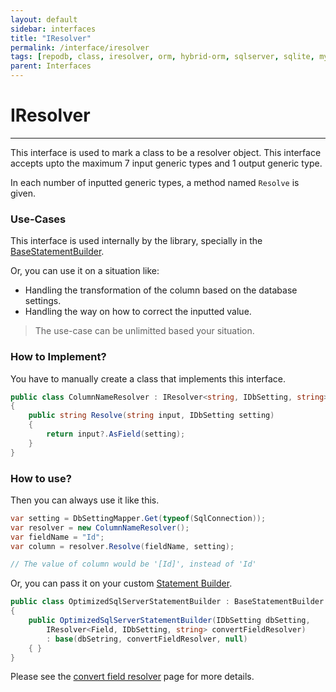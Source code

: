 ```yaml
---
layout: default
sidebar: interfaces
title: "IResolver"
permalink: /interface/iresolver
tags: [repodb, class, iresolver, orm, hybrid-orm, sqlserver, sqlite, mysql, postgresql]
parent: Interfaces
---
```


# IResolver

---

This interface is used to mark a class to be a resolver object. This interface accepts upto the maximum 7 input generic types and 1 output generic type.

In each number of inputted generic types, a method named `Resolve` is given.

### Use-Cases

This interface is used internally by the library, specially in the [BaseStatementBuilder](/class/basestatementbuilder).

Or, you can use it on a situation like:

- Handling the transformation of the column based on the database settings.
- Handling the way on how to correct the inputted value.
  
> The use-case can be unlimitted based your situation.

### How to Implement?

You have to manually create a class that implements this interface.

```csharp
public class ColumnNameResolver : IResolver<string, IDbSetting, string>
{
    public string Resolve(string input, IDbSetting setting)
    {
        return input?.AsField(setting);
    }
}
```

### How to use?

Then you can always use it like this.

```csharp
var setting = DbSettingMapper.Get(typeof(SqlConnection));
var resolver = new ColumnNameResolver();
var fieldName = "Id";
var column = resolver.Resolve(fieldName, setting);

// The value of column would be '[Id]', instead of 'Id'
```

Or, you can pass it on your custom [Statement Builder](/extensibility/statementbuilder).

```csharp
public class OptimizedSqlServerStatementBuilder : BaseStatementBuilder
{
    public OptimizedSqlServerStatementBuilder(IDbSetting dbSetting,
        IResolver<Field, IDbSetting, string> convertFieldResolver)
        : base(dbSetring, convertFieldResolver, null)
    { }
}
```

Please see the [convert field resolver](/extensibility/convertfieldresolver) page for more details.